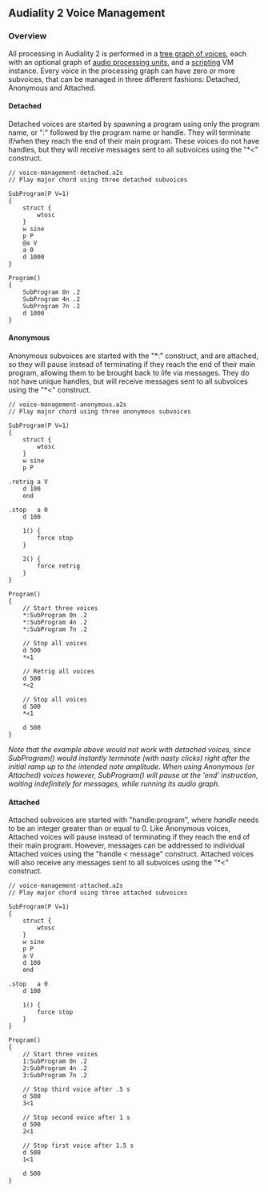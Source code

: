 
## Audiality 2 Voice Management

### Overview
All processing in Audiality 2 is performed in a [tree graph of voices](audio-processing.md), each with an optional graph of [audio processing units](units-overview.md), and a [scripting](scripting.md) VM instance. Every voice in the processing graph can have zero or more subvoices, that can be managed in three different fashions: Detached, Anonymous and Attached.

#### Detached
Detached voices are started by spawning a program using only the program name, or ":" followed by the program name or handle. They will terminate if/when they reach the end of their main program. These voices do not have handles, but they will receive messages sent to all subvoices using the "\*<" construct.
```
// voice-management-detached.a2s
// Play major chord using three detached subvoices

SubProgram(P V=1)
{
	struct {
		wtosc
	}
	w sine
	p P
	@a V
	a 0
	d 1000
}

Program()
{
	SubProgram 0n .2
	SubProgram 4n .2
	SubProgram 7n .2
	d 1000
}
```

#### Anonymous
Anonymous subvoices are started with the "\*:" construct, and are attached, so they will pause instead of terminating if they reach the end of their main program, allowing them to be brought back to life via messages. They do not have unique handles, but will receive messages sent to all subvoices using the "\*<" construct.
```
// voice-management-anonymous.a2s
// Play major chord using three anonymous subvoices

SubProgram(P V=1)
{
	struct {
		wtosc
	}
	w sine
	p P

.retrig	a V
	d 100
	end

.stop	a 0
	d 100

	1() {
		force stop
	}

	2() {
		force retrig
	}
}

Program()
{
	// Start three voices
	*:SubProgram 0n .2
	*:SubProgram 4n .2
	*:SubProgram 7n .2

	// Stop all voices
	d 500
	*<1

	// Retrig all voices
	d 500
	*<2

	// Stop all voices
	d 500
	*<1

	d 500
}
```
*Note that the example above would not work with detached voices, since SubProgram() would instantly terminate (with nasty clicks) right after the initial ramp up to the intended note amplitude. When using Anonymous (or Attached) voices however, SubProgram() will pause at the 'end' instruction, waiting indefinitely for messages, while running its audio graph.*

#### Attached
Attached subvoices are started with "handle:program", where *handle* needs to be an integer greater than or equal to 0. Like Anonymous voices, Attached voices will pause instead of terminating if they reach the end of their main program. However, messages can be addressed to individual Attached voices using the "handle < message" construct. Attached voices will also receive any messages sent to all subvoices using the "\*<" construct.
```
// voice-management-attached.a2s
// Play major chord using three attached subvoices

SubProgram(P V=1)
{
	struct {
		wtosc
	}
	w sine
	p P
	a V
	d 100
	end

.stop	a 0
	d 100

	1() {
		force stop
	}
}

Program()
{
	// Start three voices
	1:SubProgram 0n .2
	2:SubProgram 4n .2
	3:SubProgram 7n .2

	// Stop third voice after .5 s
	d 500
	3<1

	// Stop second voice after 1 s
	d 500
	2<1

	// Stop first voice after 1.5 s
	d 500
	1<1

	d 500
}
```
